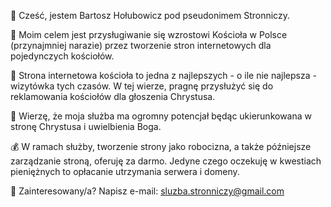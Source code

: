 👋 Cześć, jestem Bartosz Hołubowicz pod pseudonimem Stronniczy.  
  
🎯 Moim celem jest przysługiwanie się wzrostowi Kościoła w Polsce (przynajmniej narazie) przez tworzenie stron internetowych dla pojedynczych kościołów.  
  
📇 Strona internetowa kościoła to jedna z najlepszych - o ile nie najlepsza - wizytówka tych czasów. W tej wierze, pragnę przysłużyć się do reklamowania kościołów dla głoszenia Chrystusa.  
  
🙏 Wierzę, że moja służba ma ogromny potencjał będąc ukierunkowana w stronę Chrystusa i uwielbienia Boga.  
  
💰 W ramach służby, tworzenie strony jako robocizna, a także późniejsze zarządzanie stroną, oferuję za darmo. Jedyne czego oczekuję w kwestiach pieniężnych to opłacanie utrzymania serwera i domeny.  
  
📩 Zainteresowany/a? Napisz e-mail: sluzba.stronniczy@gmail.com

<!---
SluzbaStronniczy/SluzbaStronniczy is a ✨ special ✨ repository because its `README.md` (this file) appears on your GitHub profile.
You can click the Preview link to take a look at your changes.
--->
